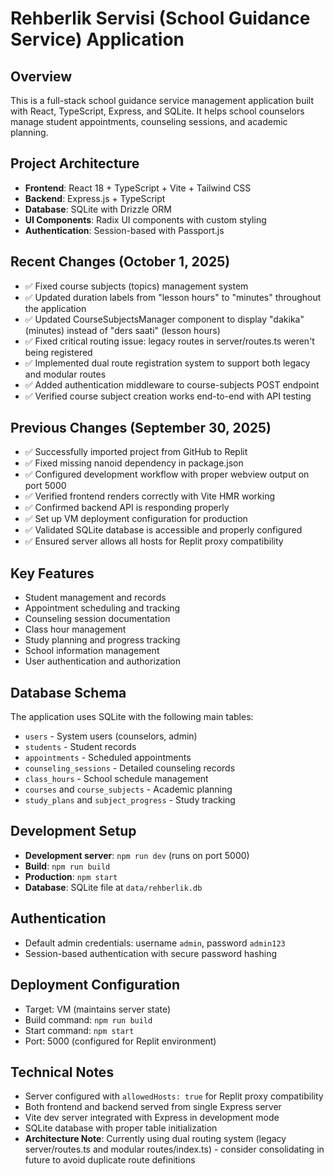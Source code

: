 # Rehberlik Servisi (School Guidance Service) Application

## Overview
This is a full-stack school guidance service management application built with React, TypeScript, Express, and SQLite. It helps school counselors manage student appointments, counseling sessions, and academic planning.

## Project Architecture
- **Frontend**: React 18 + TypeScript + Vite + Tailwind CSS
- **Backend**: Express.js + TypeScript
- **Database**: SQLite with Drizzle ORM
- **UI Components**: Radix UI components with custom styling
- **Authentication**: Session-based with Passport.js

## Recent Changes (October 1, 2025)
- ✅ Fixed course subjects (topics) management system
- ✅ Updated duration labels from "lesson hours" to "minutes" throughout the application
- ✅ Updated CourseSubjectsManager component to display "dakika" (minutes) instead of "ders saati" (lesson hours)
- ✅ Fixed critical routing issue: legacy routes in server/routes.ts weren't being registered
- ✅ Implemented dual route registration system to support both legacy and modular routes
- ✅ Added authentication middleware to course-subjects POST endpoint
- ✅ Verified course subject creation works end-to-end with API testing

## Previous Changes (September 30, 2025)
- ✅ Successfully imported project from GitHub to Replit
- ✅ Fixed missing nanoid dependency in package.json
- ✅ Configured development workflow with proper webview output on port 5000
- ✅ Verified frontend renders correctly with Vite HMR working
- ✅ Confirmed backend API is responding properly
- ✅ Set up VM deployment configuration for production
- ✅ Validated SQLite database is accessible and properly configured
- ✅ Ensured server allows all hosts for Replit proxy compatibility

## Key Features
- Student management and records
- Appointment scheduling and tracking
- Counseling session documentation
- Class hour management
- Study planning and progress tracking
- School information management
- User authentication and authorization

## Database Schema
The application uses SQLite with the following main tables:
- `users` - System users (counselors, admin)
- `students` - Student records
- `appointments` - Scheduled appointments
- `counseling_sessions` - Detailed counseling records
- `class_hours` - School schedule management
- `courses` and `course_subjects` - Academic planning
- `study_plans` and `subject_progress` - Study tracking

## Development Setup
- **Development server**: `npm run dev` (runs on port 5000)
- **Build**: `npm run build`
- **Production**: `npm start`
- **Database**: SQLite file at `data/rehberlik.db`

## Authentication
- Default admin credentials: username `admin`, password `admin123`
- Session-based authentication with secure password hashing

## Deployment Configuration
- Target: VM (maintains server state)
- Build command: `npm run build`
- Start command: `npm start`
- Port: 5000 (configured for Replit environment)

## Technical Notes
- Server configured with `allowedHosts: true` for Replit proxy compatibility
- Both frontend and backend served from single Express server
- Vite dev server integrated with Express in development mode
- SQLite database with proper table initialization
- **Architecture Note**: Currently using dual routing system (legacy server/routes.ts and modular routes/index.ts) - consider consolidating in future to avoid duplicate route definitions